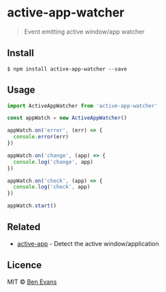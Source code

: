 # active-app-watcher

> Event emitting active window/app watcher

## Install

```
$ npm install active-app-watcher --save
```

## Usage

```js
import ActiveAppWatcher from 'active-app-watcher'

const appWatch = new ActiveAppWatcher()

appWatch.on('error', (err) => {
  console.error(err)
})

appWatch.on('change', (app) => {
  console.log('change', app)
})

appWatch.on('check', (app) => {
  console.log('check', app)
})

appWatch.start()
```

## Related

* [active-app](https://github.com/bencevans/active-app) - Detect the active window/application

## Licence

MIT © [Ben Evans](http://bensbit.co.uk)

## 
